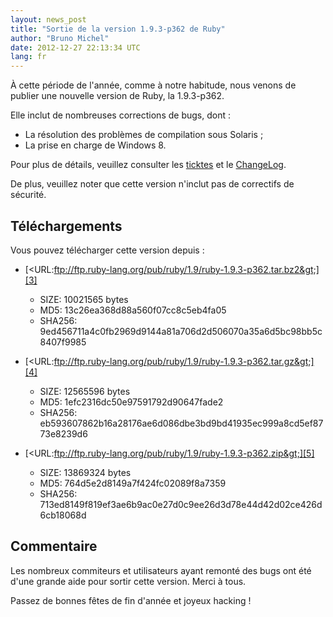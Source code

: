 ```yaml
---
layout: news_post
title: "Sortie de la version 1.9.3-p362 de Ruby"
author: "Bruno Michel"
date: 2012-12-27 22:13:34 UTC
lang: fr
---
```


À cette période de l\'année, comme à notre habitude, nous venons de
publier une nouvelle version de Ruby, la 1.9.3-p362.

Elle inclut de nombreuses corrections de bugs, dont :

* La résolution des problèmes de compilation sous Solaris ;
* La prise en charge de Windows 8.

Pour plus de détails, veuillez consulter les [ticktes][1] et le
[ChangeLog][2].

De plus, veuillez noter que cette version n\'inclut pas de correctifs de
sécurité.

## Téléchargements

Vous pouvez télécharger cette version depuis :

* [&lt;URL:ftp://ftp.ruby-lang.org/pub/ruby/1.9/ruby-1.9.3-p362.tar.bz2&gt;][3]
  * SIZE: 10021565 bytes
  * MD5: 13c26ea368d88a560f07cc8c5eb4fa05
  * SHA256:
    9ed456711a4c0fb2969d9144a81a706d2d506070a35a6d5bc98bb5c8407f9985

* [&lt;URL:ftp://ftp.ruby-lang.org/pub/ruby/1.9/ruby-1.9.3-p362.tar.gz&gt;][4]
  * SIZE: 12565596 bytes
  * MD5: 1efc2316dc50e97591792d90647fade2
  * SHA256:
    eb593607862b16a28176ae6d086dbe3bd9bd41935ec999a8cd5ef8773e8239d6

* [&lt;URL:ftp://ftp.ruby-lang.org/pub/ruby/1.9/ruby-1.9.3-p362.zip&gt;][5]
  * SIZE: 13869324 bytes
  * MD5: 764d5e2d8149a7f424fc02089f8a7359
  * SHA256:
    713ed8149f819ef3ae6b9ac0e27d0c9ee26d3d78e44d42d02ce426d6cb18068d

## Commentaire

Les nombreux commiteurs et utilisateurs ayant remonté des bugs ont été
d\'une grande aide pour sortir cette version. Merci à tous.

Passez de bonnes fêtes de fin d\'année et joyeux hacking !



[1]: https://bugs.ruby-lang.org/projects/ruby-193/issues?set_filter=1&amp;status_id=5
[2]: http://svn.ruby-lang.org/repos/ruby/tags/v1_9_3_362/ChangeLog
[3]: ftp://ftp.ruby-lang.org/pub/ruby/1.9/ruby-1.9.3-p362.tar.bz2
[4]: ftp://ftp.ruby-lang.org/pub/ruby/1.9/ruby-1.9.3-p362.tar.gz
[5]: ftp://ftp.ruby-lang.org/pub/ruby/1.9/ruby-1.9.3-p362.zip
